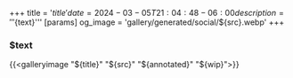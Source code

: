 +++
title = '${title}'
date = 2024-03-05T21:04:48-06:00
description = '''${text}'''
[params]
og_image = 'gallery/generated/social/${src}.webp'
+++
### $text

{{<galleryimage "${title}" "${src}" "${annotated}" "${wip}">}}
